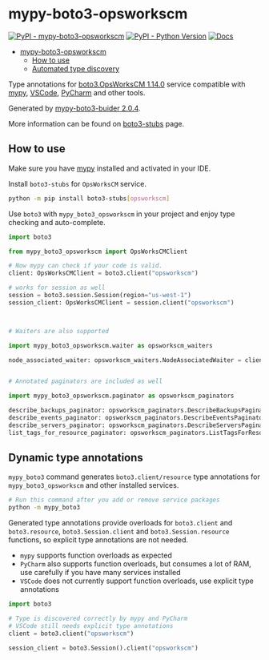 # mypy-boto3-opsworkscm

[![PyPI - mypy-boto3-opsworkscm](https://img.shields.io/pypi/v/mypy-boto3-opsworkscm.svg?color=blue)](https://pypi.org/project/mypy-boto3-opsworkscm)
[![PyPI - Python Version](https://img.shields.io/pypi/pyversions/mypy-boto3-opsworkscm.svg?color=blue)](https://pypi.org/project/mypy-boto3-opsworkscm)
[![Docs](https://img.shields.io/readthedocs/mypy-boto3-builder.svg?color=blue)](https://mypy-boto3-builder.readthedocs.io/)

- [mypy-boto3-opsworkscm](#mypy-boto3-opsworkscm)
  - [How to use](#how-to-use)
  - [Automated type discovery](#automated-type-discovery)

Type annotations for
[boto3.OpsWorksCM 1.14.0](https://boto3.amazonaws.com/v1/documentation/api/1.14.0/reference/services/opsworkscm.html#OpsWorksCM) service
compatible with [mypy](https://github.com/python/mypy), [VSCode](https://code.visualstudio.com/),
[PyCharm](https://www.jetbrains.com/pycharm/) and other tools.

Generated by [mypy-boto3-buider 2.0.4](https://github.com/vemel/mypy_boto3_builder).

More information can be found on [boto3-stubs](https://pypi.org/project/boto3-stubs/) page.

## How to use

Make sure you have [mypy](https://github.com/python/mypy) installed and activated in your IDE.

Install `boto3-stubs` for `OpsWorksCM` service.

```bash
python -m pip install boto3-stubs[opsworkscm]
```

Use `boto3` with `mypy_boto3_opsworkscm` in your project and enjoy type checking and auto-complete.

```python
import boto3

from mypy_boto3_opsworkscm import OpsWorksCMClient

# Now mypy can check if your code is valid.
client: OpsWorksCMClient = boto3.client("opsworkscm")

# works for session as well
session = boto3.session.Session(region="us-west-1")
session_client: OpsWorksCMClient = session.client("opsworkscm")



# Waiters are also supported

import mypy_boto3_opsworkscm.waiter as opsworkscm_waiters

node_associated_waiter: opsworkscm_waiters.NodeAssociatedWaiter = client.get_waiter("node_associated")


# Annotated paginators are included as well

import mypy_boto3_opsworkscm.paginator as opsworkscm_paginators

describe_backups_paginator: opsworkscm_paginators.DescribeBackupsPaginator = client.get_paginator("describe_backups")
describe_events_paginator: opsworkscm_paginators.DescribeEventsPaginator = client.get_paginator("describe_events")
describe_servers_paginator: opsworkscm_paginators.DescribeServersPaginator = client.get_paginator("describe_servers")
list_tags_for_resource_paginator: opsworkscm_paginators.ListTagsForResourcePaginator = client.get_paginator("list_tags_for_resource")
```

## Dynamic type annotations

`mypy_boto3` command generates `boto3.client/resource` type annotations for
`mypy_boto3_opsworkscm` and other installed services.

```bash
# Run this command after you add or remove service packages
python -m mypy_boto3
```

Generated type annotations provide overloads for `boto3.client` and `boto3.resource`,
`boto3.Session.client` and `boto3.Session.resource` functions,
so explicit type annotations are not needed.

- `mypy` supports function overloads as expected
- `PyCharm` also supports function overloads, but consumes a lot of RAM, use carefully if you have many services installed
- `VSCode` does not currently support function overloads, use explicit type annotations

```python
import boto3

# Type is discovered correctly by mypy and PyCharm
# VSCode still needs explicit type annotations
client = boto3.client("opsworkscm")

session_client = boto3.Session().client("opsworkscm")
```